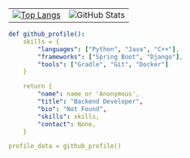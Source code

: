 <table>
  <tr>
    <td>
      <a href="https://github.com/EugeneKhalilzade?tab=repositories">
        <img src="https://github-readme-stats.vercel.app/api/top-langs/?username=EugeneKhalilzade&layout=compact&theme=tokyonight&hide=jupyter%20notebook&size_weight=0.5&count_weight=0.5" alt="Top Langs" />
      </a>
    </td>
    <td>
      <img src="https://github-readme-stats.vercel.app/api?username=EugeneKhalilzade&count_private=true&show_icons=true&theme=tokyonight" alt="GitHub Stats" />
    </td>
  </tr>
</table>

```yaml
def github_profile():
    skills = {
        "languages": ["Python", "Java", "C++"],
        "frameworks": ["Spring Boot", "Django"],
        "tools": ["Gradle", "Git", "Docker"]
    }

    return {
        "name": name or 'Anonymous',
        "title": "Backend Developer",
        "bio": "Not Found",
        "skills": skills,
        "contact": None,
    }

profile_data = github_profile()
```
